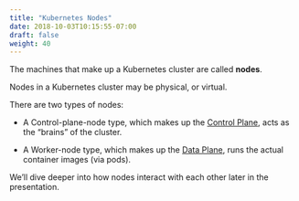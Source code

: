 ```yaml
---
title: "Kubernetes Nodes"
date: 2018-10-03T10:15:55-07:00
draft: false
weight: 40
---
```


The machines that make up a Kubernetes cluster are called **nodes**.

Nodes in a Kubernetes cluster may be physical, or virtual.  

There are two types of nodes:

* A Control-plane-node type, which makes up the [Control Plane](../../architecture/architecture_control), acts as the “brains” of the cluster.

* A Worker-node type, which makes up the [Data Plane](../../architecture/architecture_worker), runs the actual container images (via pods).

We’ll dive deeper into how nodes interact with each other later in the presentation.
